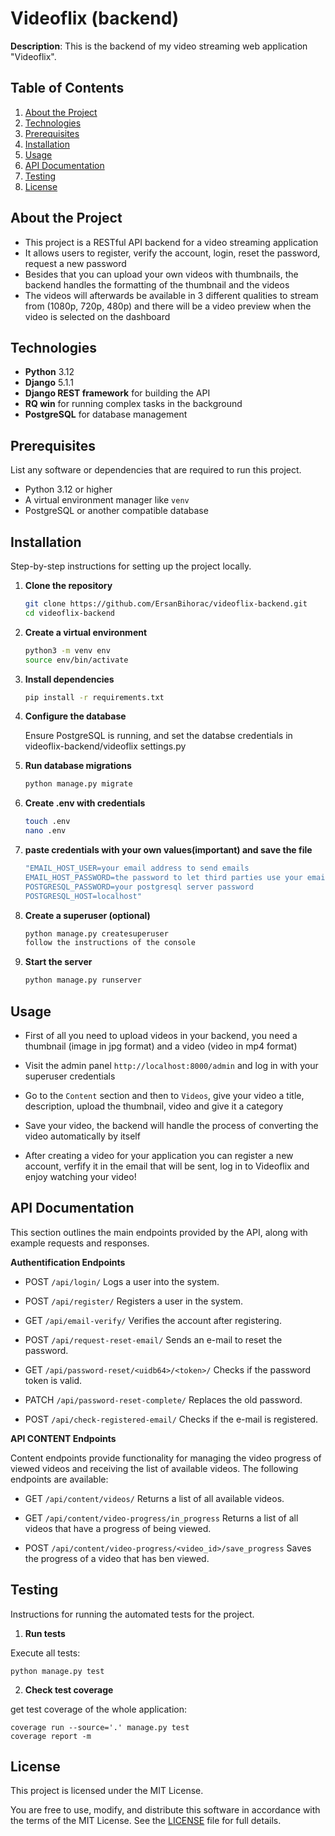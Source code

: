 # Videoflix (backend)

**Description**: This is the backend of my video streaming web application "Videoflix".

## Table of Contents

1. [About the Project](#about-the-project)
2. [Technologies](#technologies)
3. [Prerequisites](#prerequisites)
4. [Installation](#installation)
5. [Usage](#usage)
6. [API Documentation](#api-documentation)
7. [Testing](#testing)
8. [License](#license)

## About the Project

- This project is a RESTful API backend for a video streaming application
- It allows users to register, verify the account, login, reset the password, request a new password
- Besides that you can upload your own videos with thumbnails, the backend handles the formatting of the thumbnail and the videos
- The videos will afterwards be available in 3 different qualities to stream from (1080p, 720p, 480p) and there will be a video preview when the video is selected on the dashboard

## Technologies

- **Python** 3.12
- **Django** 5.1.1
- **Django REST framework** for building the API
- **RQ win** for running complex tasks in the background
- **PostgreSQL** for database management

## Prerequisites

List any software or dependencies that are required to run this project.

- Python 3.12 or higher
- A virtual environment manager like `venv`
- PostgreSQL or another compatible database

## Installation

Step-by-step instructions for setting up the project locally.

1. **Clone the repository**

    ```bash
    git clone https://github.com/ErsanBihorac/videoflix-backend.git
    cd videoflix-backend

2. **Create a virtual environment**

    ```bash
    python3 -m venv env
    source env/bin/activate

3. **Install dependencies**

    ```bash
    pip install -r requirements.txt

4. **Configure the database**

    Ensure PostgreSQL is running, and set the databse credentials in videoflix-backend/videoflix settings.py

5. **Run database migrations**

    ```bash
    python manage.py migrate

6. **Create .env with credentials**

    ```bash
    touch .env
    nano .env
    
7. **paste credentials with your own values(important) and save the file**

    ```bash
    "EMAIL_HOST_USER=your email address to send emails
    EMAIL_HOST_PASSWORD=the password to let third parties use your email
    POSTGRESQL_PASSWORD=your postgresql server password
    POSTGRESQL_HOST=localhost"
    

8. **Create a superuser (optional)**

    ```bash
    python manage.py createsuperuser
    follow the instructions of the console

9. **Start the server**

    ```bash
    python manage.py runserver

## Usage

- First of all you need to upload videos in your backend, you need a thumbnail (image in jpg format) and a video (video in mp4 format)
- Visit the admin panel `http://localhost:8000/admin` and log in with your superuser credentials
- Go to the `Content` section and then to `Videos`, give your video a title, description, upload the thumbnail, video and give it a category
- Save your video, the backend will handle the process of converting the video automatically by itself

- After creating a video for your application you can register a new account, verfify it in the email that will be sent, log in to Videoflix and enjoy watching your video!

## API Documentation

This section outlines the main endpoints provided by the API, along with example requests and responses.

**Authentification Endpoints**

- POST `/api/login/`
Logs a user into the system.

- POST `/api/register/`
Registers a user in the system.

- GET `/api/email-verify/`
Verifies the account after registering.

- POST `/api/request-reset-email/`
Sends an e-mail to reset the password.

- GET `/api/password-reset/<uidb64>/<token>/`
Checks if the password token is valid.

- PATCH `/api/password-reset-complete/`
Replaces the old password.

- POST `/api/check-registered-email/`
Checks if the e-mail is registered.

**API CONTENT Endpoints**

Content endpoints provide functionality for managing the video progress of viewed videos and receiving the list of available videos. The following endpoints are available: 

- GET `/api/content/videos/`
Returns a list of all available videos.

- GET `/api/content/video-progress/in_progress`
Returns a list of all videos that have a progress of being viewed.

- POST `/api/content/video-progress/<video_id>/save_progress`
Saves the progress of a video that has ben viewed.

## Testing

Instructions for running the automated tests for the project.

1. **Run tests**

Execute all tests:

    python manage.py test

2. **Check test coverage**

get test coverage of the whole application:

    coverage run --source='.' manage.py test
    coverage report -m

## License

This project is licensed under the MIT License.

You are free to use, modify, and distribute this software in accordance with the terms of the MIT License. See the [LICENSE](LICENSE) file for full details.